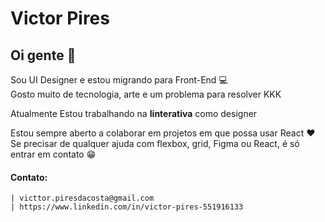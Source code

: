 
# Victor Pires

## Oi gente  👋
Sou UI Designer e estou migrando para Front-End 💻
</br>
Gosto muito de tecnologia, arte e um problema para resolver KKK

Atualmente Estou trabalhando na **Iinterativa** como designer

Estou sempre aberto a colaborar em projetos em que possa usar React ❤️
</br>Se precisar de qualquer ajuda com flexbox, grid, Figma ou React, é só entrar em contato 😁

#### Contato:
    | victtor.piresdacosta@gmail.com
    | https://www.linkedin.com/in/victor-pires-551916133
     
